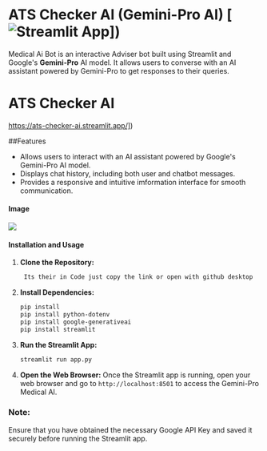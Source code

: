 #  ATS Checker AI (Gemini-Pro AI) [![Streamlit App](https://static.streamlit.io/badges/streamlit_badge_black_white.svg)])

Medical Ai Bot is an interactive Adviser bot built using Streamlit and Google's **Gemini-Pro** AI model. It allows users to converse with an AI assistant powered by Gemini-Pro to get responses to their queries.

# ATS Checker AI

https://ats-checker-ai.streamlit.app/])

##Features

- Allows users to interact with an AI assistant powered by Google's Gemini-Pro AI model.
- Displays chat history, including both user and chatbot messages.
- Provides a responsive and intuitive imformation interface for smooth communication.



#### Image

![](img.png)

#### Installation and Usage

1. **Clone the Repository:**
   ```bash
    Its their in Code just copy the link or open with github desktop
   ```

2. **Install Dependencies:**
   ```bash
   pip install
   pip install python-dotenv
   pip install google-generativeai
   pip install streamlit

   ```

3. **Run the Streamlit App:**
   ```bash
   streamlit run app.py
   ```

3. **Open the Web Browser:**
   Once the Streamlit app is running, open your web browser and go to `http://localhost:8501` to access the Gemini-Pro Medical AI.



### Note:

Ensure that you have obtained the necessary Google API Key and saved it securely before running the Streamlit app.
